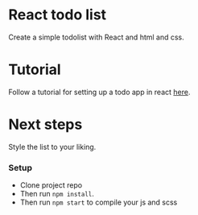 # React todo list

Create a simple todolist with React and html and css.

# Tutorial

Follow a tutorial for setting up a todo app in react [here](https://www.boorje.com/react-todo-app/).

# Next steps

Style the list to your liking.

### Setup

 - Clone project repo
 - Then run  `npm install`.
 - Then run `npm start` to compile your js and scss 
